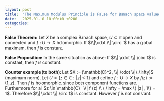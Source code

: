```yaml
---
layout: post
title:  "The Maximum Modulus Principle is False for Banach space valued functions"
date:   2025-01-10 10:00:00 +0200
categories:
---
```


**False Theorem:**
Let $X$ be a complex Banach space, $U \subset \mathbb{C}$ open and connected and $f:U \to X$ holomorphic.
If $\\|\cdot \\| \circ f$ has a global maximum, then $f$ is constant.

**False Proposition:**
In the same situation as above:
If $\\| \cdot \\| \circ f$ is constant, then $f$ is constant.

**Counter example (to both):**
Let $X := (\mathbb{C}^2, \\| \cdot \\|\_\infty)$ (maximum norm).
Let $U = \{ z \in \mathbb{C}: |z|< 1\}$ and define $f:U \to X$ by $f(z) := (1, z)$.
Then $f$ is holomorphic, since both component functions are.
Furthermore for all $z \in \mathbb{C} : \\| f (z) \\|\_\infty = \max \{ |z| , 1\} = 1$.
Therefore $\\| \cdot \\| \circ f$ is constant.
However $f$ is not constant.
